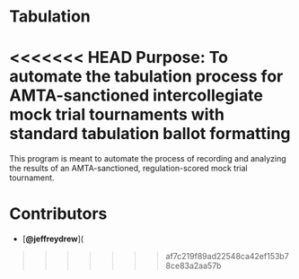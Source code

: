 # Tabulation
<<<<<<< HEAD
Purpose:
    To automate the tabulation process for AMTA-sanctioned intercollegiate mock trial tournaments with standard tabulation ballot formatting
=======
This program is meant to automate the process of recording and analyzing the results of an AMTA-sanctioned, regulation-scored mock trial tournament.





# Contributors
* [**@jeffreydrew**](
>>>>>>> af7c219f89ad22548ca42ef153b78ce83a2aa57b
